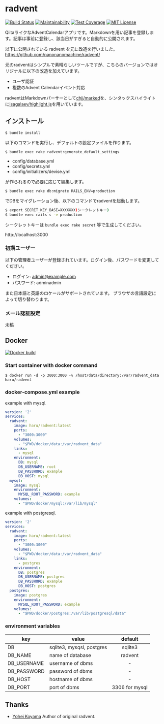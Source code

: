 radvent
=======

[![Build Status](https://travis-ci.org/haru/radvent.svg?branch=master)](https://travis-ci.org/haru/radvent)
[![Maintainability](https://api.codeclimate.com/v1/badges/6ef37e4698d17ed0596b/maintainability)](https://codeclimate.com/github/haru/radvent/maintainability)
[![Test Coverage](https://api.codeclimate.com/v1/badges/6ef37e4698d17ed0596b/test_coverage)](https://codeclimate.com/github/haru/radvent/test_coverage)
[![MIT License](http://img.shields.io/badge/license-MIT-blue.svg?style=flat)](LICENSE)




QiitaライクなAdventCalendarアプリです。Markdownを用い記事を登録します。記事は事前に登録し、該当日がすぎると自動的に公開されます。

以下に公開されている radvent を元に改造を行いました。
https://github.com/nanonanomachine/radvent/

元のradventはシンプルで素晴らしいツールですが、こちらのバージョンではオリジナルに以下の改造を加えています。

- ユーザ認証
- 複数のAdvent Calendarイベント対応

radventはMarkdownパーサーとして[chjj/marked](https://github.com/chjj/marked)を、シンタックスハイライトに[isagalaev/highlight.js](https://github.com/isagalaev/highlight.js)を用いています。

## インストール

```$ bundle install```

以下のコマンドを実行し、デフォルトの設定ファイルを作ります。

```$ bundle exec rake radvent:generate_default_settings```

- config/database.yml
- config/secrets.yml
- config/initializers/devise.yml

が作られるので必要に応じて編集します。

```$ bundle exec rake db:migrate RAILS_ENV=production```

でDBをマイグレーション後、以下のコマンドでradventを起動します。


```bash
$ export SECRET_KEY_BASE=XXXXXXX(シークレットキー)
$ bundle exec rails s -e production
```

シークレットキーは
```bundle exec rake secret```
等で生成してください。

http://localhost:3000

### 初期ユーザー

以下の管理者ユーザーが登録されています。ログイン後、パスワードを変更してください。

- ログイン: admin@example.com
- パスワード: adminadmin

また日本語と英語のロケールがサポートされています。
ブラウザの言語設定によって切り替わります。

### メール認証設定

未稿

## Docker

[![Docker build](http://dockeri.co/image/haru/radvent)](https://registry.hub.docker.com/u/haru/radvent/)

### Start container with docker command

```
$ docker run -d -p 3000:3000 -v /host/data/directory:/var/radvent_data haru/radvent
```

### docker-compose.yml example

example with mysql.

```yaml
version: '2'
services:
  radvent:
    image: haru/radvent:latest
    ports:
      - "3000:3000"
    volumes:
      - "$PWD/docker/data:/var/radvent_data"
    links:
      - mysql
    environment:
      DB: mysql
      DB_USERNAME: root
      DB_PASSWORD: example
      DB_HOST: mysql
  mysql:
    image: mysql
    environment:
      MYSQL_ROOT_PASSWORD: example
    volumes:
      - "$PWD/docker/mysql:/var/lib/mysql"
```

example with postgresql.

```yaml
version: '2'
services:
  radvent:
    image: haru/radvent:latest
    ports:
      - "3000:3000"
    volumes:
      - "$PWD/docker/data:/var/radvent_data"
    links:
      - postgres
    environment:
      DB: postgres
      DB_USERNAME: postgres
      DB_PASSWORD: example
      DB_HOST: postgres
  postgres:
    image: postgres
    environment:
      MYSQL_ROOT_PASSWORD: example
    volumes:
      - "$PWD/docker/postgres:/var/lib/postgresql/data"
```

### environment variables

| key         | value                     |     default    |
|-------------|---------------------------|:--------------:|
| DB          | sqlite3, mysqsl, postgres |     sqlite3    |
| DB_NAME     | name of database          |     radvent    |
| DB_USERNAME | username of dbms          |        -       |
| DB_PASSWORD | password of dbms          |        -       |
| DB_HOST     | hostname of dbms          |        -       |
| DB_PORT     | port of dbms              | 3306 for mysql |


Thanks
--------

* [Yohei Koyama](https://github.com/nanonanomachine) Author of original radvent.

